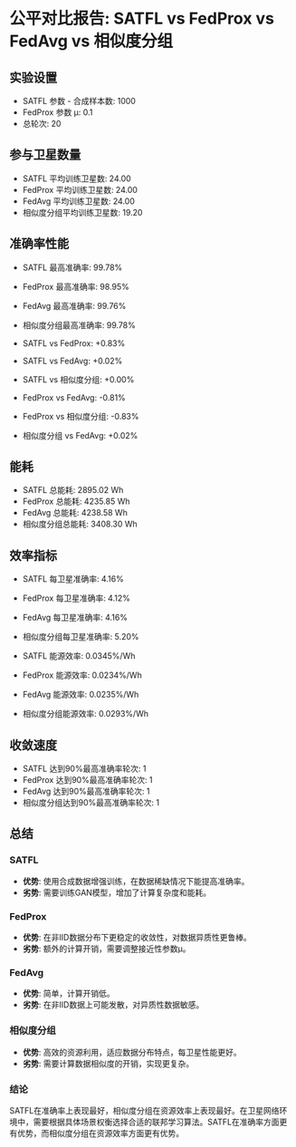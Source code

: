 # 公平对比报告: SATFL vs FedProx vs FedAvg vs 相似度分组

## 实验设置
- SATFL 参数 - 合成样本数: 1000
- FedProx 参数 μ: 0.1
- 总轮次: 20

## 参与卫星数量
- SATFL 平均训练卫星数: 24.00
- FedProx 平均训练卫星数: 24.00
- FedAvg 平均训练卫星数: 24.00
- 相似度分组平均训练卫星数: 19.20

## 准确率性能
- SATFL 最高准确率: 99.78%
- FedProx 最高准确率: 98.95%
- FedAvg 最高准确率: 99.76%
- 相似度分组最高准确率: 99.78%

- SATFL vs FedProx: +0.83%
- SATFL vs FedAvg: +0.02%
- SATFL vs 相似度分组: +0.00%
- FedProx vs FedAvg: -0.81%
- FedProx vs 相似度分组: -0.83%
- 相似度分组 vs FedAvg: +0.02%

## 能耗
- SATFL 总能耗: 2895.02 Wh
- FedProx 总能耗: 4235.85 Wh
- FedAvg 总能耗: 4238.58 Wh
- 相似度分组总能耗: 3408.30 Wh

## 效率指标
- SATFL 每卫星准确率: 4.16%
- FedProx 每卫星准确率: 4.12%
- FedAvg 每卫星准确率: 4.16%
- 相似度分组每卫星准确率: 5.20%

- SATFL 能源效率: 0.0345%/Wh
- FedProx 能源效率: 0.0234%/Wh
- FedAvg 能源效率: 0.0235%/Wh
- 相似度分组能源效率: 0.0293%/Wh

## 收敛速度
- SATFL 达到90%最高准确率轮次: 1
- FedProx 达到90%最高准确率轮次: 1
- FedAvg 达到90%最高准确率轮次: 1
- 相似度分组达到90%最高准确率轮次: 1

## 总结
### SATFL
- **优势**: 使用合成数据增强训练，在数据稀缺情况下能提高准确率。
- **劣势**: 需要训练GAN模型，增加了计算复杂度和能耗。

### FedProx
- **优势**: 在非IID数据分布下更稳定的收敛性，对数据异质性更鲁棒。
- **劣势**: 额外的计算开销，需要调整接近性参数μ。

### FedAvg
- **优势**: 简单，计算开销低。
- **劣势**: 在非IID数据上可能发散，对异质性数据敏感。

### 相似度分组
- **优势**: 高效的资源利用，适应数据分布特点，每卫星性能更好。
- **劣势**: 需要计算数据相似度的开销，实现更复杂。

### 结论
SATFL在准确率上表现最好，相似度分组在资源效率上表现最好。在卫星网络环境中，需要根据具体场景权衡选择合适的联邦学习算法。SATFL在准确率方面更有优势，而相似度分组在资源效率方面更有优势。
